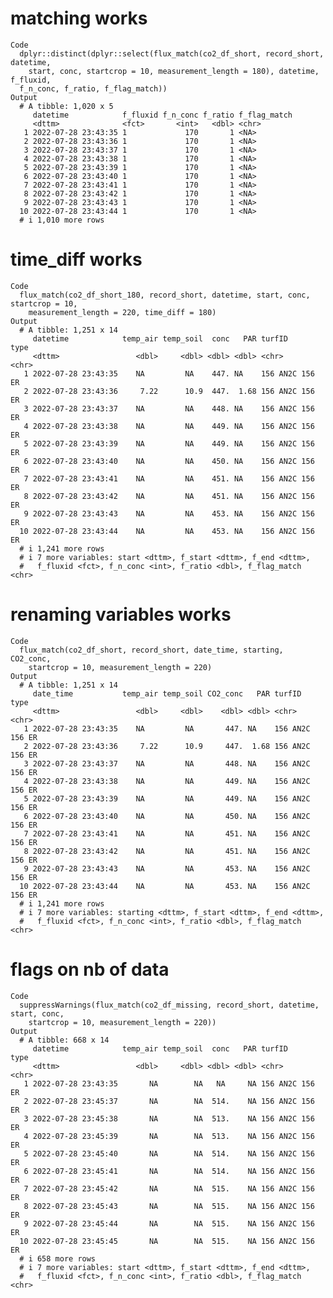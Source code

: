 # matching works

    Code
      dplyr::distinct(dplyr::select(flux_match(co2_df_short, record_short, datetime,
        start, conc, startcrop = 10, measurement_length = 180), datetime, f_fluxid,
      f_n_conc, f_ratio, f_flag_match))
    Output
      # A tibble: 1,020 x 5
         datetime            f_fluxid f_n_conc f_ratio f_flag_match
         <dttm>              <fct>       <int>   <dbl> <chr>       
       1 2022-07-28 23:43:35 1             170       1 <NA>        
       2 2022-07-28 23:43:36 1             170       1 <NA>        
       3 2022-07-28 23:43:37 1             170       1 <NA>        
       4 2022-07-28 23:43:38 1             170       1 <NA>        
       5 2022-07-28 23:43:39 1             170       1 <NA>        
       6 2022-07-28 23:43:40 1             170       1 <NA>        
       7 2022-07-28 23:43:41 1             170       1 <NA>        
       8 2022-07-28 23:43:42 1             170       1 <NA>        
       9 2022-07-28 23:43:43 1             170       1 <NA>        
      10 2022-07-28 23:43:44 1             170       1 <NA>        
      # i 1,010 more rows

# time_diff works

    Code
      flux_match(co2_df_short_180, record_short, datetime, start, conc, startcrop = 10,
        measurement_length = 220, time_diff = 180)
    Output
      # A tibble: 1,251 x 14
         datetime            temp_air temp_soil  conc   PAR turfID       type 
         <dttm>                 <dbl>     <dbl> <dbl> <dbl> <chr>        <chr>
       1 2022-07-28 23:43:35    NA         NA    447. NA    156 AN2C 156 ER   
       2 2022-07-28 23:43:36     7.22      10.9  447.  1.68 156 AN2C 156 ER   
       3 2022-07-28 23:43:37    NA         NA    448. NA    156 AN2C 156 ER   
       4 2022-07-28 23:43:38    NA         NA    449. NA    156 AN2C 156 ER   
       5 2022-07-28 23:43:39    NA         NA    449. NA    156 AN2C 156 ER   
       6 2022-07-28 23:43:40    NA         NA    450. NA    156 AN2C 156 ER   
       7 2022-07-28 23:43:41    NA         NA    451. NA    156 AN2C 156 ER   
       8 2022-07-28 23:43:42    NA         NA    451. NA    156 AN2C 156 ER   
       9 2022-07-28 23:43:43    NA         NA    453. NA    156 AN2C 156 ER   
      10 2022-07-28 23:43:44    NA         NA    453. NA    156 AN2C 156 ER   
      # i 1,241 more rows
      # i 7 more variables: start <dttm>, f_start <dttm>, f_end <dttm>,
      #   f_fluxid <fct>, f_n_conc <int>, f_ratio <dbl>, f_flag_match <chr>

# renaming variables works

    Code
      flux_match(co2_df_short, record_short, date_time, starting, CO2_conc,
        startcrop = 10, measurement_length = 220)
    Output
      # A tibble: 1,251 x 14
         date_time           temp_air temp_soil CO2_conc   PAR turfID       type 
         <dttm>                 <dbl>     <dbl>    <dbl> <dbl> <chr>        <chr>
       1 2022-07-28 23:43:35    NA         NA       447. NA    156 AN2C 156 ER   
       2 2022-07-28 23:43:36     7.22      10.9     447.  1.68 156 AN2C 156 ER   
       3 2022-07-28 23:43:37    NA         NA       448. NA    156 AN2C 156 ER   
       4 2022-07-28 23:43:38    NA         NA       449. NA    156 AN2C 156 ER   
       5 2022-07-28 23:43:39    NA         NA       449. NA    156 AN2C 156 ER   
       6 2022-07-28 23:43:40    NA         NA       450. NA    156 AN2C 156 ER   
       7 2022-07-28 23:43:41    NA         NA       451. NA    156 AN2C 156 ER   
       8 2022-07-28 23:43:42    NA         NA       451. NA    156 AN2C 156 ER   
       9 2022-07-28 23:43:43    NA         NA       453. NA    156 AN2C 156 ER   
      10 2022-07-28 23:43:44    NA         NA       453. NA    156 AN2C 156 ER   
      # i 1,241 more rows
      # i 7 more variables: starting <dttm>, f_start <dttm>, f_end <dttm>,
      #   f_fluxid <fct>, f_n_conc <int>, f_ratio <dbl>, f_flag_match <chr>

# flags on nb of data

    Code
      suppressWarnings(flux_match(co2_df_missing, record_short, datetime, start, conc,
        startcrop = 10, measurement_length = 220))
    Output
      # A tibble: 668 x 14
         datetime            temp_air temp_soil  conc   PAR turfID       type 
         <dttm>                 <dbl>     <dbl> <dbl> <dbl> <chr>        <chr>
       1 2022-07-28 23:43:35       NA        NA   NA     NA 156 AN2C 156 ER   
       2 2022-07-28 23:45:37       NA        NA  514.    NA 156 AN2C 156 ER   
       3 2022-07-28 23:45:38       NA        NA  513.    NA 156 AN2C 156 ER   
       4 2022-07-28 23:45:39       NA        NA  513.    NA 156 AN2C 156 ER   
       5 2022-07-28 23:45:40       NA        NA  514.    NA 156 AN2C 156 ER   
       6 2022-07-28 23:45:41       NA        NA  514.    NA 156 AN2C 156 ER   
       7 2022-07-28 23:45:42       NA        NA  515.    NA 156 AN2C 156 ER   
       8 2022-07-28 23:45:43       NA        NA  515.    NA 156 AN2C 156 ER   
       9 2022-07-28 23:45:44       NA        NA  515.    NA 156 AN2C 156 ER   
      10 2022-07-28 23:45:45       NA        NA  515.    NA 156 AN2C 156 ER   
      # i 658 more rows
      # i 7 more variables: start <dttm>, f_start <dttm>, f_end <dttm>,
      #   f_fluxid <fct>, f_n_conc <int>, f_ratio <dbl>, f_flag_match <chr>

